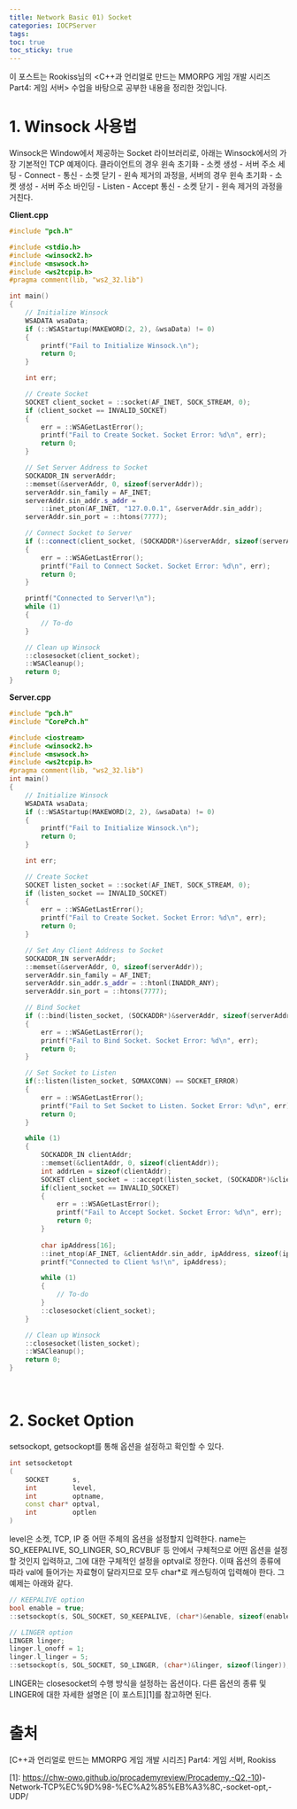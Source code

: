 ```yaml
---
title: Network Basic 01) Socket
categories: IOCPServer
tags: 
toc: true
toc_sticky: true
---
```


이 포스트는 Rookiss님의 \<C++과 언리얼로 만드는 MMORPG 게임 개발 시리즈 Part4:  게임 서버> 수업을 바탕으로 공부한 내용을 정리한 것입니다. 

# **1. Winsock 사용법**

Winsock은 Window에서 제공하는 Socket 라이브러리로, 아래는 Winsock에서의 가장 기본적인 TCP 예제이다. 클라이언트의 경우 윈속 초기화 - 소켓 생성 - 서버 주소 세팅 - Connect - 통신 - 소켓 닫기 - 윈속 제거의 과정을, 서버의 경우 윈속 초기화 - 소켓 생성 - 서버 주소 바인딩 - Listen - Accept 통신 - 소켓 닫기 - 윈속 제거의 과정을 거친다. 

**Client.cpp**

```c++
#include "pch.h"

#include <stdio.h>
#include <winsock2.h>
#include <mswsock.h>
#include <ws2tcpip.h>
#pragma comment(lib, "ws2_32.lib")

int main()
{
	// Initialize Winsock
	WSADATA wsaData;
	if (::WSAStartup(MAKEWORD(2, 2), &wsaData) != 0)
	{
		printf("Fail to Initialize Winsock.\n");
		return 0;
	}

	int err;

	// Create Socket
	SOCKET client_socket = ::socket(AF_INET, SOCK_STREAM, 0);
	if (client_socket == INVALID_SOCKET)
	{
		err = ::WSAGetLastError();
		printf("Fail to Create Socket. Socket Error: %d\n", err);
		return 0;
	}

	// Set Server Address to Socket
	SOCKADDR_IN serverAddr;
	::memset(&serverAddr, 0, sizeof(serverAddr));
	serverAddr.sin_family = AF_INET;
	serverAddr.sin_addr.s_addr =
		::inet_pton(AF_INET, "127.0.0.1", &serverAddr.sin_addr);
	serverAddr.sin_port = ::htons(7777);

	// Connect Socket to Server
	if (::connect(client_socket, (SOCKADDR*)&serverAddr, sizeof(serverAddr)) == SOCKET_ERROR)
	{
		err = ::WSAGetLastError();
		printf("Fail to Connect Socket. Socket Error: %d\n", err);
		return 0;
	}

	printf("Connected to Server!\n");
	while (1)
	{
		// To-do
	}

	// Clean up Winsock
	::closesocket(client_socket);
	::WSACleanup();
	return 0;
}
```

**Server.cpp**

```c++
#include "pch.h"
#include "CorePch.h"

#include <iostream>
#include <winsock2.h>
#include <mswsock.h>
#include <ws2tcpip.h>
#pragma comment(lib, "ws2_32.lib")
int main()
{
	// Initialize Winsock
	WSADATA wsaData;
	if (::WSAStartup(MAKEWORD(2, 2), &wsaData) != 0)
	{
		printf("Fail to Initialize Winsock.\n");
		return 0;
	}

	int err;

	// Create Socket
	SOCKET listen_socket = ::socket(AF_INET, SOCK_STREAM, 0);
	if (listen_socket == INVALID_SOCKET)
	{
		err = ::WSAGetLastError();
		printf("Fail to Create Socket. Socket Error: %d\n", err);
		return 0;
	}

	// Set Any Client Address to Socket
	SOCKADDR_IN serverAddr;
	::memset(&serverAddr, 0, sizeof(serverAddr));
	serverAddr.sin_family = AF_INET;
	serverAddr.sin_addr.s_addr = ::htonl(INADDR_ANY);
	serverAddr.sin_port = ::htons(7777);

	// Bind Socket
	if (::bind(listen_socket, (SOCKADDR*)&serverAddr, sizeof(serverAddr)) == SOCKET_ERROR)
	{
		err = ::WSAGetLastError();
		printf("Fail to Bind Socket. Socket Error: %d\n", err);
		return 0;
	}

	// Set Socket to Listen
	if(::listen(listen_socket, SOMAXCONN) == SOCKET_ERROR)
	{
		err = ::WSAGetLastError();
		printf("Fail to Set Socket to Listen. Socket Error: %d\n", err);
		return 0;
	}

	while (1)
	{
		SOCKADDR_IN clientAddr;
		::memset(&clientAddr, 0, sizeof(clientAddr));
		int addrLen = sizeof(clientAddr);
		SOCKET client_socket = ::accept(listen_socket, (SOCKADDR*)&clientAddr, &addrLen);
		if(client_socket == INVALID_SOCKET)
		{
			err = ::WSAGetLastError();
			printf("Fail to Accept Socket. Socket Error: %d\n", err);
			return 0;
		}
	
		char ipAddress[16];
		::inet_ntop(AF_INET, &clientAddr.sin_addr, ipAddress, sizeof(ipAddress));
		printf("Connected to Client %s!\n", ipAddress);

		while (1)
		{
			// To-do
		}
		::closesocket(client_socket);
	}

	// Clean up Winsock
	::closesocket(listen_socket);
	::WSACleanup();
	return 0;
}
```

<br/> 

# **2. Socket Option**

setsockopt, getsockopt를 통해 옵션을 설정하고 확인할 수 있다. 

```c++
int setsocketopt
(
	SOCKET 		s,
	int 		level,
	int 		optname,
	const char*	optval,
	int 		optlen
)
```

level은 소켓, TCP, IP 중 어떤 주체의 옵션을 설정할지 입력한다. name는 SO_KEEPALIVE, SO_LINGER, SO_RCVBUF 등 안에서 구체적으로 어떤 옵션을 설정할 것인지 입력하고, 그에 대한 구체적인 설정을 optval로 정한다. 이때 옵션의 종류에 따라 val에 들어가는 자료형이 달라지므로 모두 char*로 캐스팅하여 입력해야 한다. 그 예제는 아래와 같다. 

```c++
// KEEPALIVE option
bool enable = true;
::setsockopt(s, SOL_SOCKET, SO_KEEPALIVE, (char*)&enable, sizeof(enable));

// LINGER option
LINGER linger;
linger.l_onoff = 1;
linger.l_linger = 5;
::setsockopt(s, SOL_SOCKET, SO_LINGER, (char*)&linger, sizeof(linger));
```

LINGER는 closesocket의 수행 방식을 설정하는 옵션이다. 다른 옵션의 종류 및 LINGER에 대한 자세한 설명은 [이 포스트][1]를 참고하면 된다. 

# **출처**

[C++과 언리얼로 만드는 MMORPG 게임 개발 시리즈] Part4: 게임 서버, Rookiss

[1]: https://chw-owo.github.io/procademyreview/Procademy,-Q2,-10)-Network-TCP%EC%9D%98-%EC%A2%85%EB%A3%8C,-socket-opt,-UDP/